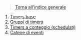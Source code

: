 >[Torna all'indice generale](index.md)
1. [Timers base](timerbase.md)
2. [Gruppi di timers](gruppitimers.md)
3. [Timers a conteggio (schedulati)](timersschedulati.md)
4. [Catene di eventi](catenetimers.md)

